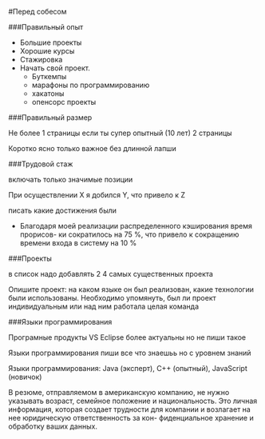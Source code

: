 #Перед собесом

###Правильный опыт

* Большие проекты
* Хорошие курсы
* Стажировка
* Начать свой проект.
    * Буткемпы
    * марафоны по программированию
    * хакатоны
    * опенсорс проекты

###Правильный размер

Не более 1 страницы если ты супер опытный (10 лет) 2 страницы

Коротко ясно только важное без длинной лапши

###Трудовой стаж

включать только значимые позиции

При осуществлении X я добился Y, что привело к Z

писать какие достижения были

* Благодаря моей реализации распределенного кэширования время прорисов-
  ки сократилось на 75 %, что привело к сокращению времени входа в систему
  на 10 %

###Проекты

в список надо добавлять 2 4 самых существенных проекта

Опишите проект: на каком языке он был реализован, какие технологии были использованы.
Необходимо упомянуть, был ли проект индивидуальным или над ним работала
целая команда

###Языки программирования

Програмные продукты VS Eclipse более актуальны но не пиши такое

Языки программирования пиши все что знаешьь но с уровнем знаний

Языки программирования: Java (эксперт), C++ (опытный), JavaScript (новичок)

В резюме, отправляемом в американскую компанию, не нужно указывать возраст,
семейное положение и национальность. Это личная информация, которая создает
трудности для компании и возлагает на нее юридическую ответственность за кон-
фиденциальное хранение и обработку ваших данных.

